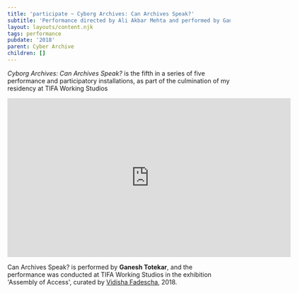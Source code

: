 ```yaml
---
title: 'participate ~ Cyborg Archives: Can Archives Speak?'
subtitle: 'Performance directed by Ali Akbar Mehta and performed by Ganesh Totekar'
layout: layouts/content.njk
tags: performance
pubdate: '2018'
parent: Cyber Archive
children: []
---
```



_Cyborg Archives: Can Archives Speak?_ is the fifth in a series of five performance and participatory installations, as part of the culmination of my residency at TIFA Working Studios

<iframe src="https://player.vimeo.com/video/329116907" width="640" height="360" frameborder="0" webkitallowfullscreen mozallowfullscreen allowfullscreen></iframe>

Can Archives Speak? is performed by **Ganesh Totekar**, and the performance was conducted at TIFA Working Studios in the exhibition 'Assembly of Access', curated by [Vidisha Fadescha](http://vidisha-fadescha.com/ASSEMBLY-OF-ACCESS), 2018.
